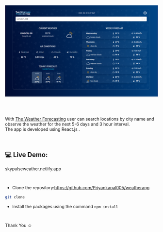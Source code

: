 ![Application screenshot](./public/screenshot.png)

<br/>
<br/>

With [The Weather Forecasting](https://the-weather-forecasting.netlify.app) user can search locations by city name and observe the weather for the next 5-6 days and 3 hour interval.
<br />
The app is developed using React.js .

<br/>

## 💻 Live Demo:
skypulseweather.netlify.app

<br/>

- Clone the repository:https://github.com/Priyankapal005/weatherapp

```bash
git clone
```

- Install the packages using the command `npm install`

<br/>

Thank You ☺
